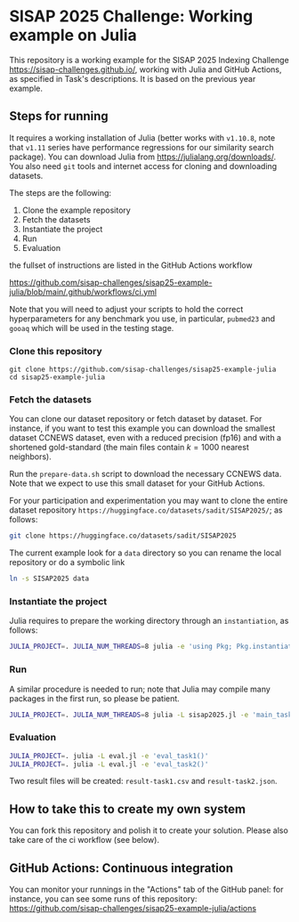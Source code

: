 # SISAP 2025 Challenge: Working example on Julia 

This repository is a working example for the SISAP 2025 Indexing Challenge <https://sisap-challenges.github.io/>, working with Julia and GitHub Actions, as specified in Task's descriptions. It is based on the previous year example.

## Steps for running
It requires a working installation of Julia (better works with `v1.10.8`, note that `v1.11` series have performance regressions for our similarity search package). 
You can download Julia from <https://julialang.org/downloads/>. You also need `git` tools and internet access for cloning and downloading datasets.

The steps are the following:

1. Clone the example repository
2. Fetch the datasets
3. Instantiate the project
4. Run
5. Evaluation

the fullset of instructions are listed in the GitHub Actions workflow

<https://github.com/sisap-challenges/sisap25-example-julia/blob/main/.github/workflows/ci.yml>

Note that you will need to adjust your scripts to hold the correct hyperparameters for any benchmark you use, in particular, `pubmed23` and `gooaq` which will be used in the testing stage.

### Clone this repository
```base
git clone https://github.com/sisap-challenges/sisap25-example-julia
cd sisap25-example-julia
```

### Fetch the datasets
You can clone our dataset repository or fetch dataset by dataset. For instance, if you want to test this example you can download the smallest dataset CCNEWS dataset, even with a reduced precision (fp16) and with a shortened gold-standard (the main files contain $k=1000$ nearest neighbors).

Run the `prepare-data.sh` script to download the necessary CCNEWS data. Note that we expect to use this small dataset for your GitHub Actions.

For your participation and experimentation you may want to clone the entire dataset repository `https://huggingface.co/datasets/sadit/SISAP2025/`; 
as follows:

```bash
git clone https://huggingface.co/datasets/sadit/SISAP2025
```

The current example look for a `data` directory so you can rename the local repository or do a symbolic link
```bash
ln -s SISAP2025 data 
```

### Instantiate the project
Julia requires to prepare the working directory through an `instantiation`, as follows:

```bash
JULIA_PROJECT=. JULIA_NUM_THREADS=8 julia -e 'using Pkg; Pkg.instantiate()'
```

### Run
A similar procedure is needed to run; note that Julia may compile many packages in the first run, so please be patient.
```bash
JULIA_PROJECT=. JULIA_NUM_THREADS=8 julia -L sisap2025.jl -e 'main_task1(); main_task2()'
```

### Evaluation
```bash
JULIA_PROJECT=. julia -L eval.jl -e 'eval_task1()'
JULIA_PROJECT=. julia -L eval.jl -e 'eval_task2()'
```

Two result files will be created: `result-task1.csv` and `result-task2.json`.

## How to take this to create my own system
You can fork this repository and polish it to create your solution. Please also take care of the ci workflow (see below).

## GitHub Actions: Continuous integration 

You can monitor your runnings in the "Actions" tab of the GitHub panel: for instance, you can see some runs of this repository:
<https://github.com/sisap-challenges/sisap25-example-julia/actions>

 

